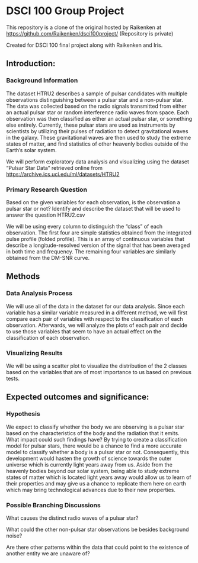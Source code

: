 # DSCI 100 Group Project

This repository is a clone of the original hosted by Raikenken at https://github.com/Raikenken/dsci100project/ (Repository is private)

Created for DSCI 100 final project along with Raikenken and Iris.

## Introduction:
### Background Information

The dataset HTRU2 describes a sample of pulsar candidates with multiple observations distinguishing between a pulsar star and a non-pulsar star. The data was collected based on the radio signals transmitted from either an actual pulsar star or random interference radio waves from space. Each observation was then classified as either an actual pulsar star, or something else entirely. Currently, these pulsar stars are used as instruments by scientists by utilizing their pulses of radiation to detect gravitational waves in the galaxy. These gravitational waves are then used to study the extreme states of matter, and find statistics of other heavenly bodies outside of the Earth’s solar system.

We will perform exploratory data analysis and visualizing using the dataset “Pulsar Star Data” retrieved online from https://archive.ics.uci.edu/ml/datasets/HTRU2

### Primary Research Question

Based on the given variables for each observation, is the observation a pulsar star or not? Identify and describe the dataset that will be used to answer the question HTRU2.csv

We will be using every column to distinguish the “class” of each observation. The first four are simple statistics obtained from the integrated pulse profile (folded profile). This is an array of continuous variables that describe a longitude-resolved version of the signal that has been averaged in both time and frequency. The remaining four variables are similarly obtained from the DM-SNR curve.

## Methods

### Data Analysis Process

We will use all of the data in the dataset for our data analysis. Since each variable has a similar variable measured in a different method, we will first compare each pair of variables with respect to the classification of each observation. Afterwards, we will analyze the plots of each pair and decide to use those variables that seem to have an actual effect on the classification of each observation.

### Visualizing Results

We will be using a scatter plot to visualize the distribution of the 2 classes based on the variables that are of most importance to us based on previous tests.

## Expected outcomes and significance:

### Hypothesis

We expect to classify whether the body we are observing is a pulsar star based on the characteristics of the body and the radiation that it emits. What impact could such findings have? By trying to create a classification model for pulsar stars, there would be a chance to find a more accurate model to classify whether a body is a pulsar star or not. Consequently, this development would hasten the growth of science towards the outer universe which is currently light years away from us. Aside from the heavenly bodies beyond our solar system, being able to study extreme states of matter which is located light years away would allow us to learn of their properties and may give us a chance to replicate them here on earth which may bring technological advances due to their new properties.

### Possible Branching Discussions

What causes the distinct radio waves of a pulsar star?

What could the other non-pulsar star observations be besides background noise?

Are there other patterns within the data that could point to the existence of another entity we are unaware of?

